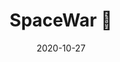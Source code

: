 ---
title: "SpaceWar 🚀"
date: 2020-10-27
draft: true
project_tags: ["java", "game"]
status: "evergreen"
weight: 3
summary: "A space odyssey written in Java!"
links:
    external_link:
        text: "Source code"
        icon: "fab alt brands fa-github"
        href: "https://github.com/lassa97/SpaceWar"
        weight: 1
---